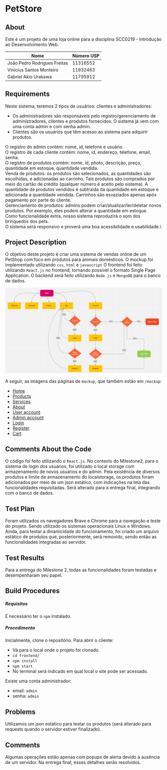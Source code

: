 # PetStore
## About

Este é um projeto de uma loja online para a disciplina SCC0219 - Introdução ao Desenvolvimento Web.

| Nome | Número USP |
| ------ | ------ |
| João Pedro Rodrigues Freitas | 11316552 |
| Vinícius Santos Monteiro | 11932463 |
| Gabriel Akio Urakawa | 11795912 |


## Requirements
Neste sistema, teremos 2 tipos de usuários: clientes e administradores:
- Os administradores são responsáveis pelo registro/gerenciamento de administradores, clientes e produtos fornecidos. O sistema já vem com uma conta admin e com senha admin.
- Clientes são os usuários que têm acesso ao sistema para adquirir produtos.

O registro do admin contém: nome, id, telefone e usuário.\
O registro de cada cliente contém: nome, id, endereço, telefone, email, senha.\
O registro de produtos contém: nome, id, photo, descrição, preço, quantidade em estoque, quantidade vendida.\
Venda de produtos: os produtos são selecionados, as quantidades são escolhidas, e adicionadas ao carrinho. Tais produtos são comprados por meio do cartão de crédito (qualquer número é aceito pelo sistema). A quantidade de produtos vendidos é subtraída da quantidade em estoque e adicionada a quantidade vendida. Carrinhos são esvaziados apenas após pagamento por parte do cliente.\
Gerenciamento de produtos: admins podem criar/atualizar/ler/deletar novos produtos. Por exemplo, eles podem alterar a quantidade em estoque.\
Como funcionalidade extra, nosso sistema reproduzirá o som dos brinquedos dos pets.\
O sistema será responsivo e proverá uma boa acessibilidade e usabilidade.\

## Project Description
O objetivo deste projeto é criar uma sistema de vendas online de um PetShop com foco em produtos para animais domésticos.
O mockup foi implementado utilizando `css`, `html` e `javascript`
O frontend foi feito utilizando `React.js` no frontend, tornando possível o formato Single Page Application.
O backend será feito utilizando `Node.js` e `MongoDB` para o banco de dados.

![Diagrama de navegação](/mockup/images/DiagramaNavegacao.png)

A seguir, as imagens das páginas de `mockup`, que também estão em `/mockup`:

- [Home](/mockup/images/Index.png)
- [Products](/mockup/images/Products.png)
- [Services](/mockup/images/Services.png)
- [About](/mockup/images/About.png)
- [User account](/mockup/images/UserAccount.png)
- [Admin account](/mockup/images/AdminAccount.png)
- [Login](/mockup/images/Login.png)
- [Register](/mockup/images/Register.png)
- [Cart](/mockup/images/Cart.png)


## Comments About the Code
O código foi feito utilizando o `React.js`.
No contexto do Milestone2, para o sistema de login dos usuários, foi utilizado o local storage com armazenamento de novos usuários e do admin. Pela existência de diversos produtos e limite de armazenamento do localstorage, os produtos foram adicionados por meio de um json estático, com indicações na tela das funcionalidades requisitadas. Será alterado para a entrega final, integrando com o banco de dados.

## Test Plan
Foram utilizados os navegadores Brave e Chrome para a navegação e teste do projeto. Sendo utilizado os sistemas operacionais Linux e Windows.
Ainda, para testar a dinamicidade do funcionamento, foi criado um arquivo estático de produtos que, posteriormente, será removido, sendo então as funcionalidades integradas ao servidor.

## Test Results
Para a entrega do Milestone 2, todas as funcionalidades foram testadas e desempenharam seu papel.

## Build Procedures
##### Requisitos
É necessário ter o `npm` instalado.

##### Procedimento
Inicialmente, clone o repositório.
Para abrir o cliente:
- Vá para o local onde o projeto foi clonado.
- `cd frontend/`
- `npm install`
- `npm start`
- No terminal será indicado em qual local o site pode ser acessado.

Existe uma conta administrador:
- email: `admin`
- senha: `admin`

## Problems
Utilizamos um json estático para testar os produtos (será alterado para requests quando o servidor estiver finalizado).

## Comments
Algumas operações estão apenas com popups de alerta devido à ausência de um servidor.
Na entrega final, esses detalhes serão resolvidos.
